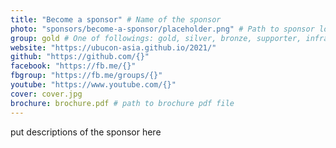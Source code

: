 ```yaml
---
title: "Become a sponsor" # Name of the sponsor
photo: "sponsors/become-a-sponsor/placeholder.png" # Path to sponsor logo: sponsors/<sponsor-item-directory>/logo.png
group: gold # One of followings: gold, silver, bronze, supporter, infra, record, videoi18n, swag, partner
website: "https://ubucon-asia.github.io/2021/"
github: "https://github.com/{}"
facebook: "https://fb.me/{}"
fbgroup: "https://fb.me/groups/{}"
youtube: "https://www.youtube.com/{}"
cover: cover.jpg
brochure: brochure.pdf # path to brochure pdf file
---
```


put descriptions of the sponsor here